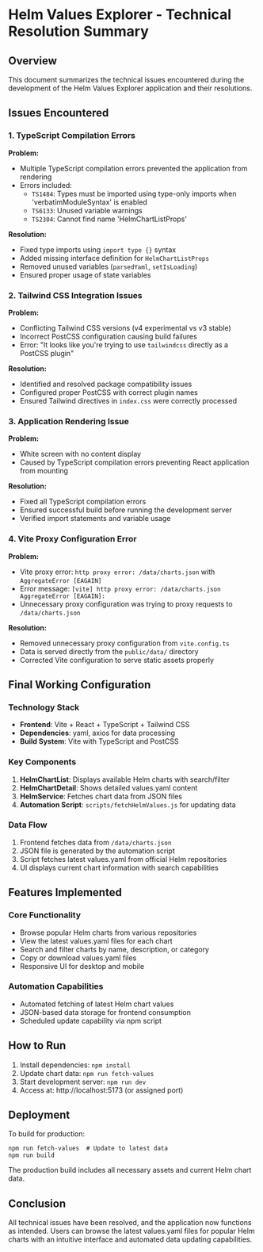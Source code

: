 # Helm Values Explorer - Technical Resolution Summary

## Overview
This document summarizes the technical issues encountered during the development of the Helm Values Explorer application and their resolutions.

## Issues Encountered

### 1. TypeScript Compilation Errors
**Problem:**
- Multiple TypeScript compilation errors prevented the application from rendering
- Errors included:
  - `TS1484`: Types must be imported using type-only imports when 'verbatimModuleSyntax' is enabled
  - `TS6133`: Unused variable warnings
  - `TS2304`: Cannot find name 'HelmChartListProps'

**Resolution:**
- Fixed type imports using `import type {}` syntax
- Added missing interface definition for `HelmChartListProps`
- Removed unused variables (`parsedYaml`, `setIsLoading`)
- Ensured proper usage of state variables

### 2. Tailwind CSS Integration Issues
**Problem:**
- Conflicting Tailwind CSS versions (v4 experimental vs v3 stable)
- Incorrect PostCSS configuration causing build failures
- Error: "It looks like you're trying to use `tailwindcss` directly as a PostCSS plugin"

**Resolution:**
- Identified and resolved package compatibility issues
- Configured proper PostCSS with correct plugin names
- Ensured Tailwind directives in `index.css` were correctly processed

### 3. Application Rendering Issue
**Problem:**
- White screen with no content display
- Caused by TypeScript compilation errors preventing React application from mounting

**Resolution:**
- Fixed all TypeScript compilation errors
- Ensured successful build before running the development server
- Verified import statements and variable usage

### 4. Vite Proxy Configuration Error
**Problem:**
- Vite proxy error: `http proxy error: /data/charts.json` with `AggregateError [EAGAIN]`
- Error message: `[vite] http proxy error: /data/charts.json AggregateError [EAGAIN]:`
- Unnecessary proxy configuration was trying to proxy requests to `/data/charts.json`

**Resolution:**
- Removed unnecessary proxy configuration from `vite.config.ts`
- Data is served directly from the `public/data/` directory
- Corrected Vite configuration to serve static assets properly

## Final Working Configuration

### Technology Stack
- **Frontend**: Vite + React + TypeScript + Tailwind CSS
- **Dependencies**: yaml, axios for data processing
- **Build System**: Vite with TypeScript and PostCSS

### Key Components
1. **HelmChartList**: Displays available Helm charts with search/filter
2. **HelmChartDetail**: Shows detailed values.yaml content
3. **HelmService**: Fetches chart data from JSON files
4. **Automation Script**: `scripts/fetchHelmValues.js` for updating data

### Data Flow
1. Frontend fetches data from `/data/charts.json`
2. JSON file is generated by the automation script
3. Script fetches latest values.yaml from official Helm repositories
4. UI displays current chart information with search capabilities

## Features Implemented

### Core Functionality
- Browse popular Helm charts from various repositories
- View the latest values.yaml files for each chart
- Search and filter charts by name, description, or category
- Copy or download values.yaml files
- Responsive UI for desktop and mobile

### Automation Capabilities
- Automated fetching of latest Helm chart values
- JSON-based data storage for frontend consumption
- Scheduled update capability via npm script

## How to Run

1. Install dependencies: `npm install`
2. Update chart data: `npm run fetch-values`
3. Start development server: `npm run dev`
4. Access at: http://localhost:5173 (or assigned port)

## Deployment

To build for production:
```
npm run fetch-values  # Update to latest data
npm run build
```

The production build includes all necessary assets and current Helm chart data.

## Conclusion

All technical issues have been resolved, and the application now functions as intended. Users can browse the latest values.yaml files for popular Helm charts with an intuitive interface and automated data updating capabilities.